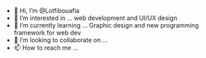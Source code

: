 - 👋 Hi, I’m @Lotfibouafia
- 👀 I’m interested in ... web development and UI/UX design 
- 🌱 I’m currently learning ... Graphic design and new programming framework for web dev
- 💞️ I’m looking to collaborate on ...
- 📫 How to reach me ...

<!---
Lotfibouafia/Lotfibouafia is a ✨ special ✨ repository because its `README.md` (this file) appears on your GitHub profile.
You can click the Preview link to take a look at your changes.
--->
